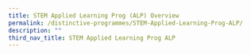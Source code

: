 ```yaml
---
title: STEM Applied Learning Prog (ALP) Overview
permalink: /distinctive-programmes/STEM-Applied-Learning-Prog-ALP/
description: ""
third_nav_title: STEM Applied Learning Prog ALP
---
```


